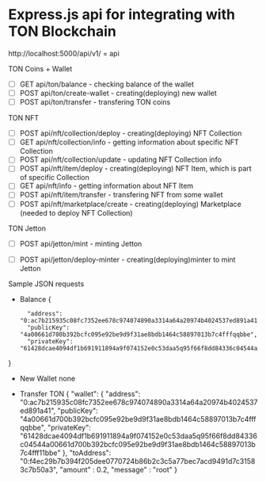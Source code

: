 <h1>Express.js api for integrating with TON Blockchain</h1>
http://localhost:5000/api/v1/ = api

TON Coins + Wallet
- [ ] GET api/ton/balance - checking balance of the wallet
- [ ] POST api/ton/create-wallet - creating(deploying) new wallet
- [ ] POST api/ton/transfer - transfering TON coins

TON NFT
- [ ] POST api/nft/collection/deploy - creating(deploying) NFT Collection
- [ ] GET api/nft/collection/info - getting information about specific NFT Collection
- [ ] POST api/nft/collection/update - updating NFT Collection info
- [ ] POST api/nft/item/deploy - creating(deploying) NFT Item, which is part of specific Collection
- [ ] GET api/nft/info - getting information about NFT Item
- [ ] POST api/nft/item/transfer - transfering NFT from some wallet
- [ ] POST api/nft/marketplace/create - creating(deploying) Marketplace (needed to deploy NFT Collection)

TON Jetton
- [ ] POST api/jetton/mint - minting Jetton
- [ ] POST api/jetton/deploy-minter - creating(deploying)minter to mint Jetton 


Sample JSON requests

- Balance
{

        "address": "0:ac7b215935c08fc7352ee678c974074890a3314a64a20974b4024537ed891a41",
        "publicKey": "4a00661d700b392bcfc095e92be9d9f31ae8bdb1464c58897013b7c4fffqqbbe",
        "privateKey": "61428dcae4094df1b691911894a9f074152e0c53daa5q95f66f8dd84336c04544a00661d700b392bcfc095e92be9d9f31ae8bdb1464c58897013b7c4fff11bbe"
    
}
- New Wallet
none

- Transfer TON
{
    "wallet":  {
        "address": "0:ac7b215935c08fc7352ee678c974074890a3314a64a20974b4024537ed891a41",
        "publicKey": "4a00661d700b392bcfc095e92be9d9f31ae8bdb1464c58897013b7c4fffqqbbe",
        "privateKey": "61428dcae4094df1b691911894a9f074152e0c53daa5q95f66f8dd84336c04544a00661d700b392bcfc095e92be9d9f31ae8bdb1464c58897013b7c4fff11bbe"
        },
    "toAddress": "0:f4ec29b7b394f205dee0770724b86b2c3c5a77bec7acd9491d7c31583c7b50a3",
    "amount" : 0.2,
    "message" : "root"
}
